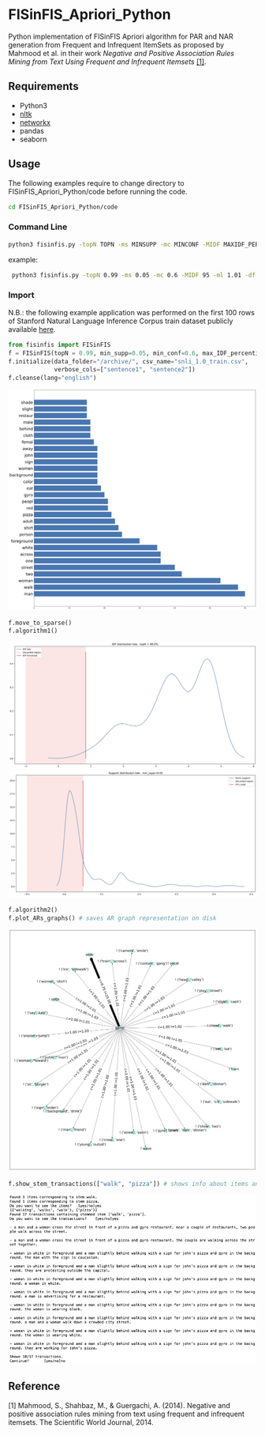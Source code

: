 # FISinFIS_Apriori_Python
Python implementation of FISinFIS Apriori algorithm for PAR and NAR generation from Frequent and Infrequent ItemSets as proposed by Mahmood et al. in their work *Negative and Positive Association Rules Mining from Text Using Frequent and Infrequent Itemsets* [[1]](#1).

## Requirements
- Python3
- [nltk](https://www.nltk.org/)
- [networkx](https://networkx.org/)
- pandas
- seaborn

## Usage
The following examples require to change directory to FISinFIS_Apriori_Python/code before running the code.
```bash
cd FISinFIS_Apriori_Python/code
```
### Command Line
```bash
python3 fisinfis.py -topN TOPN -ms MINSUPP -mc MINCONF -MIDF MAXIDF_PERC -ml MINLIFT -df "DATASET_FOLDER_PATH" -csv "DATASET.CSV" -vc "VERBOSE_COLUMN1" "VERBOSE_COLUMNS2" -lang "LANGUAGE"
```
example:
```bash
 python3 fisinfis.py -topN 0.99 -ms 0.05 -mc 0.6 -MIDF 95 -ml 1.01 -df "/Users/alessiomongelluzzo/Downloads/archive/" -csv "snli_1.0_train.csv" -vc sentence1 sentence2 -lang "English"
 ```
### Import
N.B.: the following example application was performed on the first 100 rows of Stanford Natural Language Inference Corpus train dataset publicly available [here](https://www.kaggle.com/stanfordu/stanford-natural-language-inference-corpus).
```python
from fisinfis import FISinFIS
f = FISinFIS(topN = 0.99, min_supp=0.05, min_conf=0.6, max_IDF_percentile=95, min_lift=1.01)
f.initialize(data_folder="/archive/", csv_name="snli_1.0_train.csv",
             verbose_cols=["sentence1", "sentence2"])
f.cleanse(lang="english")
```
![top30](https://github.com/AlessioMongelluzzo/FISinFIS_Apriori_Python/blob/master/examples/cleanse_top30.jpg)
```python
f.move_to_sparse()
f.algorithm1()
```
![algo11](https://github.com/AlessioMongelluzzo/FISinFIS_Apriori_Python/blob/master/examples/algo11_idf.jpg)
![algo12](https://github.com/AlessioMongelluzzo/FISinFIS_Apriori_Python/blob/master/examples/algo12_sup.jpg)
```python
f.algorithm2()
f.plot_ARs_graphs() # saves AR graph representation on disk
```
![plotar](https://github.com/AlessioMongelluzzo/FISinFIS_Apriori_Python/blob/master/examples/AR_game.jpg)
```python
f.show_stem_transactions(["walk", "pizza"]) # shows info about items and transactions containing stemmed items
```
![show_stem](https://github.com/AlessioMongelluzzo/FISinFIS_Apriori_Python/blob/master/examples/show_stem.jpg)
## Reference
<a id="1">[1]</a> 
Mahmood, S., Shahbaz, M., & Guergachi, A. (2014). Negative and positive association rules mining from text using frequent and infrequent itemsets. The Scientific World Journal, 2014.
